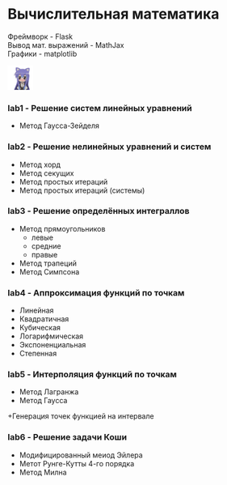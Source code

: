 # Вычислительная математика

Фреймворк - Flask <br>
Вывод мат. выражений - MathJax <br>
Графики - matplotlib <br>

<img src="lab1/static/resources/achi-kochi.gif" alt="UwU" style="margin: auto;" width="10%">

<h3>lab1 - Решение систем линейных уравнений</h3>
<ul><li>Метод Гаусса-Зейделя</li></ul>
<h3>lab2 - Решение нелинейных уравнений и систем</h3>
<ul>
  <li>Метод хорд</li>
  <li>Метод секущих</li>
  <li>Метод простых итераций</li>
  <li>Метод простых итераций (системы)</li>
 </ul>
<h3>lab3 - Решение определённых интеграллов</h3>
<ul>
  <li>Метод прямоугольников
    <ul>
      <li>левые</li>
      <li>средние</li>
      <li>правые</li>
    </ul>
  </li>
  <li>Метод трапеций</li>
  <li>Метод Симпсона</li>
</ul>  
<h3>lab4 - Аппроксимация функций по точкам</h3>
<ul>
  <li>Линейная</li>
  <li>Квадратичная</li>
  <li>Кубическая</li>
  <li>Логарифмическая</li>
  <li>Экспоненциальная</li>
  <li>Степенная</li>
</ul>
<h3>lab5 - Интерполяция функций по точкам</h3>
<ul>
  <li>Метод Лагранжа</li>
  <li>Метод Гаусса</li>
</ul>
+Генерация точек функцией на интервале
<h3>lab6 - Решение задачи Коши</h3>
<ul>
  <li>Модифицированный меиод Эйлера</li>
  <li>Метот Рунге-Кутты 4-го порядка</li>
  <li>Метод Милна</li>
</ul>
